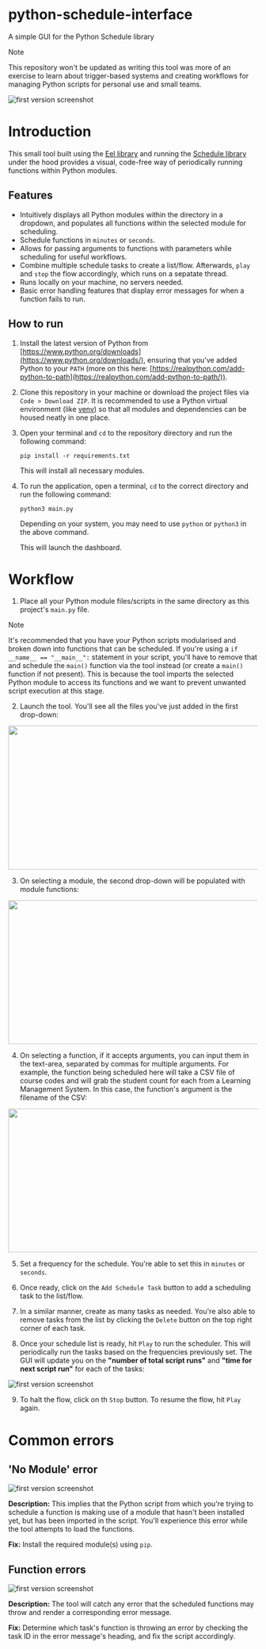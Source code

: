 # python-schedule-interface
A simple GUI for the Python Schedule library

> [!NOTE]
> This repository won't be updated as writing this tool was more of an exercise to learn about trigger-based systems and creating 
> workflows for managing Python scripts for personal use and small teams.

![first version screenshot](/git_assets/main_grab.png)

# Introduction
This small tool built using the [Eel library](https://github.com/python-eel/Eel) and running the [Schedule library](https://github.com/dbader/schedule) under the hood provides a visual, code-free way of periodically running functions within Python modules. 

## Features
- Intuitively displays all Python modules within the directory in a dropdown, and populates all functions within the selected module for scheduling. 
- Schedule functions in `minutes` or `seconds`. 
- Allows for passing arguments to functions with parameters while scheduling for useful workflows. 
- Combine multiple schedule tasks to create a list/flow. Afterwards, `play` and `stop` the flow accordingly, which runs on a sepatate thread.
- Runs locally on your machine, no servers needed.  
- Basic error handling features that display error messages for when a function fails to run. 

## How to run
1. Install the latest version of Python from [https://www.python.org/downloads](https://www.python.org/downloads/), ensuring that you've added Python to your `PATH` (more on this here: [https://realpython.com/add-python-to-path](https://realpython.com/add-python-to-path/)). 

2. Clone this repository in your machine or download the project files via `Code > Download ZIP`. It is recommended to use a Python virtual environment (like [venv](https://docs.python.org/3/library/venv.html)) so that all modules and dependencies can be housed neatly in one place.

3. Open your terminal and `cd` to the repository directory and run the following command:

    ```
    pip install -r requirements.txt
    ```

    This will install all necessary modules. 

4. To run the application, open a terminal, `cd` to the correct directory and run the following command:

    ```
    python3 main.py
    ```

    Depending on your system, you may need to use `python` or `python3` in the above command. 

    This will launch the dashboard. 


# Workflow
1. Place all your Python module files/scripts in the same directory as this project's `main.py` file. 

> [!NOTE]
> It's recommended that you have your Python scripts modularised and broken down into functions that can be scheduled. 
> If you're using a `if __name__ == "__main__":` statement in your script, you'll have to remove that and schedule the `main()`
> function via the tool instead (or create a `main()` function if not present). This is because the tool imports the selected Python 
> module to access its functions and we want to prevent unwanted script execution at this stage. 

2. Launch the tool. You'll see all the files you've just added in the first drop-down:

<img src="/git_assets/workflow_1.png" width="588" height="290" />

3. On selecting a module, the second drop-down will be populated with module functions:

<img src="/git_assets/workflow_2.png" width="588" height="290" />

4. On selecting a function, if it accepts arguments, you can input them in the text-area, separated by commas for multiple arguments. For example, the function being scheduled here will take a CSV file of course codes and will grab the student count for each from a Learning Management System. In this case, the function's argument is the filename of the CSV:
 
 <img src="/git_assets/workflow_3.png" width="588" height="290" />

 5. Set a frequency for the schedule. You're able to set this in `minutes` or `seconds`. 

 6. Once ready, click on the `Add Schedule Task` button to add a scheduling task to the list/flow. 

 7. In a similar manner, create as many tasks as needed. You're also able to remove tasks from the list by clicking the `Delete` button 
 on the top right corner of each task. 

 8. Once your schedule list is ready, hit `Play` to run the scheduler. This will periodically run the tasks based on the frequencies previously set. The GUI will update you on the **"number of total script runs"** and **"time for next script run"** for each of the tasks:

 ![first version screenshot](/git_assets/workflow_4.png)

 9. To halt the flow, click on th `Stop` button. To resume the flow, hit `Play` again. 


# Common errors

## 'No Module' error

![first version screenshot](/git_assets/error_1.png)

**Description:** This implies that the Python script from which you're trying to schedule a function is making use of a module that hasn't been installed yet, but has been imported in the script. You'll experience this error while the tool attempts to load the functions. 

**Fix:** Install the required module(s) using `pip`. 


## Function errors

![first version screenshot](/git_assets/error_2.png)

**Description:** The tool will catch any error that the scheduled functions may throw and render a corresponding error message.  

**Fix:** Determine which task's function is throwing an error by checking the task ID in the error message's heading, and fix the script accordingly. 


